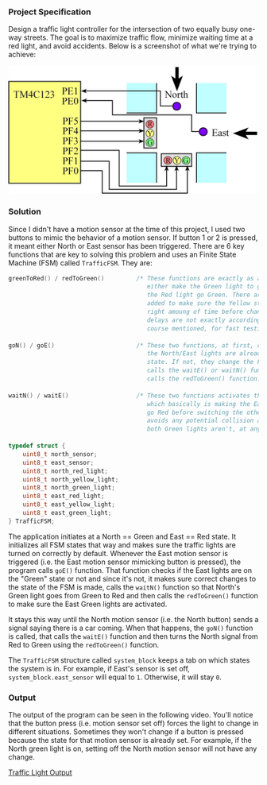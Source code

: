 ### Project Specification
Design a traffic light controller for the intersection of two equally busy one-way streets. The goal is to maximize traffic flow, minimize waiting time at a red light, and avoid accidents. Below is a screenshot of what we're trying to achieve:

![Traffic Light](https://raw.githubusercontent.com/tiazahmd/embedded-projects/master/CW_1_10_2/Fg06_11_TrafficLight.jpg)

### Solution
Since I didn't have a motion sensor at the time of this project, I used two buttons to mimic the behavior of a motion sensor. If button 1 or 2 is pressed, it meant either North or East sensor has been triggered. There are 6 key functions that are key to solving this problem and uses an Finite State Machine (FSM) called `TrafficFSM`. They are:

```C
greenToRed() / redToGreen()         /* These functions are exactly as advertised. They
                                       either make the Green light to go Red, or make
                                       the Red light go Green. There are small delays
                                       added to make sure the Yellow stays on for the
                                       right amoung of time before changing etc. These
                                       delays are not exactly according to the one the
                                       course mentioned, for fast testing purpose. */

goN() / goE()                       /* These two functions, at first, checks if
                                       the North/East lights are already in desired
                                       state. If not, they change the FSM variables, 
                                       calls the waitE() or waitN() function and then
                                       calls the redToGreen() function. */

waitN() / waitE()                   /* These two functions activates the wait functionality,
                                       which basically is making the East/North light to
                                       go Red before switching the other one to Green. This
                                       avoids any potential collision and makes sure that
                                       both Green lights aren't, at any point, turned on. */

typedef struct {
	uint8_t north_sensor;
	uint8_t east_sensor;
	uint8_t north_red_light;
	uint8_t north_yellow_light;
	uint8_t north_green_light;
	uint8_t east_red_light;
	uint8_t east_yellow_light;
	uint8_t east_green_light;
} TrafficFSM;
```

The application initiates at a North == Green and East == Red state. It initializes all FSM states that way and makes sure the traffic lights are turned on correctly by default. Whenever the East motion sensor is triggered (i.e. the East motion sensor mimicking button is pressed), the program calls `goE()` function. That function checks if the East lights are on the "Green" state or not and since it's not, it makes sure correct changes to the state of the FSM is made, calls the `waitN()` function so that North's Green light goes from Green to Red and then calls the `redToGreen()` function to make sure the East Green lights are activated. 

It stays this way until the North motion sensor (i.e. the North button) sends a signal saying there is a car coming. When that happens, the `goN()` function is called, that calls the `waitE()` function and then turns the North signal from Red to Green using the `redToGreen()` function.

The `TrafficFSM` structure called `system_block` keeps a tab on which states the system is in. For example, if East's sensor is set off, `system_block.east_sensor` will equal to `1`. Otherwise, it will stay `0`.

### Output
The output of the program can be seen in the following video. You'll notice that the button press (i.e. motion sensor set off) forces the light to change in different situations. Sometimes they won't change if a button is pressed because the state for that motion sensor is already set. For example, if the North green light is on, setting off the North motion sensor will not have any change.

[Traffic Light Output](https://i.imgur.com/OFMu6oO.mp4)